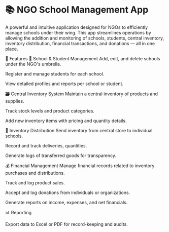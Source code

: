 # 📚 NGO School Management App

A powerful and intuitive application designed for NGOs to efficiently manage schools under their wing. This app streamlines operations by allowing the addition and monitoring of schools, students, central inventory, inventory distribution, financial transactions, and donations — all in one place.

🚀 Features
🏫 School & Student Management
Add, edit, and delete schools under the NGO's umbrella.

Register and manage students for each school.

View detailed profiles and reports per school or student.

🗃️ Central Inventory System
Maintain a central inventory of products and supplies.

Track stock levels and product categories.

Add new inventory items with pricing and quantity details.

🚚 Inventory Distribution
Send inventory from central store to individual schools.

Record and track deliveries, quantities.

Generate logs of transferred goods for transparency.

💰 Financial Management
Manage financial records related to inventory purchases and distributions.

Track and log product sales.

Accept and log donations from individuals or organizations.

Generate reports on income, expenses, and net financials.

📊 Reporting 

Export data to Excel or PDF for record-keeping and audits.
